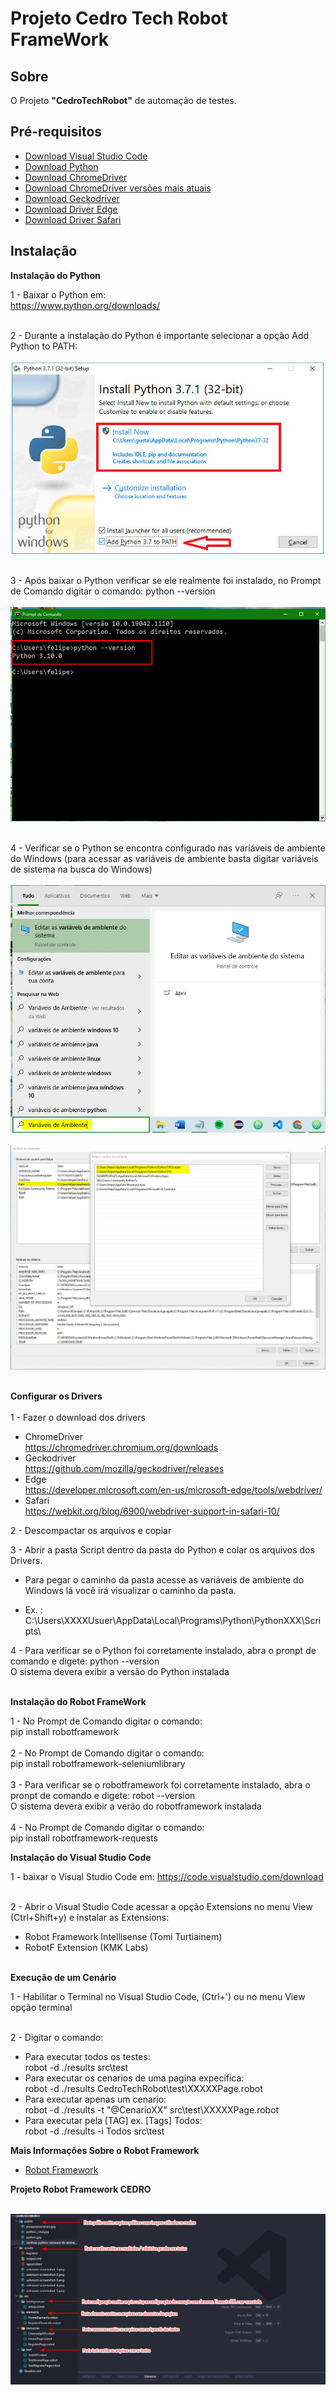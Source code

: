 
<h1 .align="center">
  Projeto Cedro Tech  Robot FrameWork
</h1>

## Sobre

O Projeto **"CedroTechRobot"** de automação de testes.

## Pré-requisitos


  - [Download Visual Studio Code](https://code.visualstudio.com/download)
  - [Download Python ](https://www.python.org/downloads/)
  - [Download ChromeDriver](https://chromedriver.chromium.org/downloads) 
  - [Download ChromeDriver versões mais atuais](https://googlechromelabs.github.io/chrome-for-testing/#stable)
  - [Download Geckodriver](https://github.com/mozilla/geckodriver/releases)
  - [Download Driver Edge](https://developer.microsoft.com/en-us/microsoft-edge/tools/webdriver/)
  - [Download Driver Safari](https://webkit.org/blog/6900/webdriver-support-in-safari-10/)

## Instalação
**Instalação do Python**

1 - Baixar o Python em:<br />
https://www.python.org/downloads/<br /><br>
 
2 - Durante a instalação do Python é importante selecionar a opção Add Python to PATH:<br />
<br><img src="public/python.jpg"/><br /><br>
 
3 - Após baixar o Python verificar se ele realmente foi instalado, no Prompt de Comando digitar o comando: python --version<br />  
<img src="public/python_cmd.jpg"><br /><br>
 
4 - Verificar se o Python se encontra configurado nas variáveis de ambiente do Windows (para acessar as variáveis de ambiente basta digitar variáveis de sistema na busca do Windows)<br />
<br> <img src="public/pesquisavariaveis.jpg"> <br/>
<br> <img src="public/verificar python variaveis de ambiente.jpg"> <br/>

<br>**Configurar os Drivers**<br/><br/>
1 - Fazer o download dos drivers<br/>
  - ChromeDriver<br />
https://chromedriver.chromium.org/downloads
  - Geckodriver<br />
https://github.com/mozilla/geckodriver/releases
  - Edge<br />
https://developer.microsoft.com/en-us/microsoft-edge/tools/webdriver/
  - Safari<br />
https://webkit.org/blog/6900/webdriver-support-in-safari-10/<br/>

2 - Descompactar os arquivos e copiar<br/>

3 - Abrir a pasta Script dentro da pasta do Python e colar os arquivos dos Drivers.<br/>
 * Para pegar o caminho da pasta acesse as variáveis de ambiente do Windows lá você irá visualizar o caminho da pasta.<br/>
  - Ex. :  C:\Users\XXXXUsuer\AppData\Local\Programs\Python\PythonXXX\Scripts\ <br/>

4 - Para verificar se o Python foi corretamente instalado, abra o pronpt de comando e digete: python --version <br/>
  O sistema devera exibir a versão do Python instalada <br/><br>


**Instalação do Robot FrameWork**

1 - No Prompt de Comando digitar o comando:<br/>
  pip install robotframework<br> <br/>
2 - No Prompt de Comando digitar o comando:<br/>
  pip install robotframework-seleniumlibrary <br><br/>
3 - Para verificar se o robotframework foi corretamente instalado, abra o pronpt de comando e digete: robot --version<br/>
  O sistema devera exibir a verão do robotframework instalada<br><br/>
4 - No Prompt de Comando digitar o comando:<br/>
  pip install robotframework-requests<br>

**Instalação do Visual Studio Code**

1 - baixar o Visual Studio Code em:
https://code.visualstudio.com/download <br /><br>

2 - Abrir o Visual Studio Code acessar a opção Extensions no menu View (Ctrl+Shift+y) e instalar as Extensions:
  - Robot Framework Intellisense (Tomi Turtiainem)
  - RobotF Extension (KMK Labs)<br /><br>

**Execução de um Cenário**

1 - Habilitar o Terminal no Visual Studio Code, (Ctrl+') ou no menu View opção terminal<br /><br>

2 - Digitar o comando:
  - Para executar todos os testes:<br>
  robot -d ./results  src\test   
  - Para executar os cenarios de uma pagina expecifica:<br>
  robot -d ./results CedroTechRobot\test\XXXXXPage.robot
  - Para executar apenas um cenario:<br>
  robot -d ./results -t "@CenarioXX" src\test\XXXXXPage.robot
  - Para executar pela [TAG] ex. [Tags] Todos:<br>
  robot -d ./results -i Todos src\test  


**Mais Informações Sobre o Robot Framework**

- [Robot Framework](https://robotframework.org/)


**Projeto Robot Framework CEDRO**

<br><img src="public/ProjetoCedro.png"/><br /><br>

